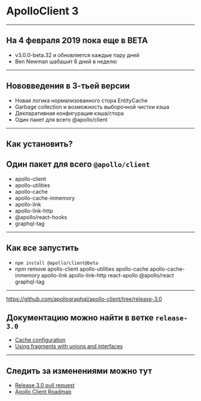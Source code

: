 # ApolloClient 3

-----

## На 4 февраля 2019 пока еще в BETA <!-- .element: class="orange" -->

- v3.0.0-beta.32 и обновляется каждые пару дней <!-- .element: class="fragment" -->
- Ben Newman шабашит 6 дней в неделю <!-- .element: class="fragment" -->

-----

## Нововведения в 3-тьей версии <!-- .element: class="orange" -->

- Новая логика нормализованного стора EntityCache <!-- .element: class="fragment" -->
- Garbage collection и возможность выборочной чистки кэша <!-- .element: class="fragment" -->
- Декларативная конфигурация кэша/стора <!-- .element: class="fragment" -->
- Один пакет для всего @apollo/client <!-- .element: class="fragment" -->

-----

## Как установить?

## Один пакет для всего `@apollo/client`

- apollo-client
- apollo-utilities
- apollo-cache
- apollo-cache-inmemory
- apollo-link
- apollo-link-http
- @apollo/react-hooks
- graphql-tag

-----

## Как все запустить

- `npm install @apollo/client@beta` <!-- .element: class="fragment" -->
- npm remove apollo-client apollo-utilities apollo-cache apollo-cache-inmemory apollo-link apollo-link-http react-apollo @apollo/react graphql-tag <!-- .element: class="fragment" -->

-----

<https://github.com/apollographql/apollo-client/tree/release-3.0>

## Документацию можно найти в ветке `release-3.0`

- [Cache configuration](https://github.com/apollographql/apollo-client/blob/release-3.0/docs/source/caching/cache-configuration.md)
- [Using fragments with unions and interfaces](https://github.com/apollographql/apollo-client/blob/release-3.0/docs/source/data/fragments.md)

-----

## Следить за изменениями можно тут

- [Release 3.0 pull request](https://github.com/apollographql/apollo-client/pull/5116)
- [Apollo Client Roadmap](https://github.com/apollographql/apollo-client/blob/master/ROADMAP.md)

